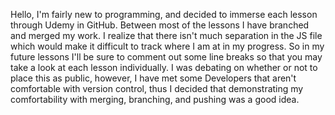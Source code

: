 Hello, I'm fairly new to programming, and decided to immerse each lesson through Udemy in GitHub. Between most of the lessons I have branched and merged my work.
I realize that there isn't much separation in the JS file which would make it difficult to track where I am at in my progress. So in my future lessons I'll be sure to comment out some line breaks so that you may take a look at each lesson individually.
I was debating on whether or not to place this as public, however, I have met some Developers that aren't comfortable with version control, thus I decided that demonstrating my comfortability with merging, branching, and pushing was a good idea. 
